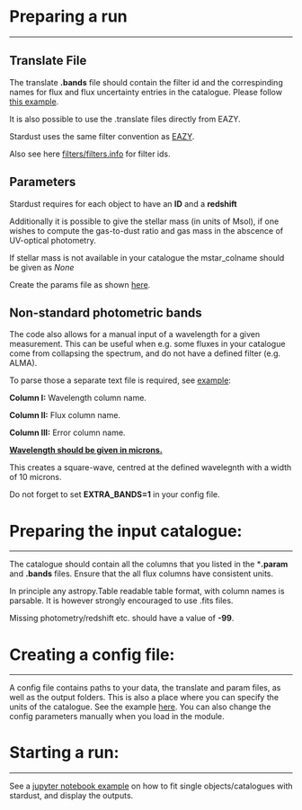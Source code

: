 # Preparing a run
-----
## Translate File
The translate **.bands** file should contain the filter id and the correspinding names for flux and flux uncertainty entries in the catalogue. Please follow [this example](https://github.com/VasilyKokorev/stardust/blob/master/example/stellar%2Bir/example.bands).

It is also possible to use the .translate files directly from EAZY.

Stardust uses the same filter convention as [EAZY](https://github.com/gbrammer/eazy-py). 


Also see here [filters/filters.info](https://github.com/VasilyKokorev/stardust/blob/master/stardust/filters/filters.info) for filter ids.

## Parameters

Stardust requires for each object to have an **ID** and a **redshift**

Additionally it is possible to give the stellar mass (in units of Msol), if one wishes to compute the gas-to-dust ratio and gas mass in the abscence of UV-optical photometry.

If stellar mass is not available in your catalogue the mstar_colname should be given as *None*

Create the params file as shown [here](https://github.com/VasilyKokorev/stardust/blob/master/example/stellar%2Bir/example.param).


## Non-standard photometric bands

The code also allows for a manual input of a wavelength for a given measurement. This can be useful when e.g. some fluxes in your catalogue come from collapsing the spectrum, and do not have a defined filter (e.g. ALMA).

To parse those a separate text file is required, see [example](https://github.com/VasilyKokorev/stardust/blob/master/example/extra_bands/fv.bands_extra):

**Column I:** Wavelength column name.

**Column II:** Flux column name.

**Column III:** Error column name.

**<ins>Wavelength should be given in microns.</ins>**

This creates a square-wave, centred at the defined wavelegnth with a width of 10 microns.

Do not forget to set **EXTRA_BANDS=1** in your config file.

# Preparing the input catalogue: 
-----

The catalogue should contain all the columns that you listed in the ***.param** and **.bands** files.
Ensure that the all flux columns have consistent units.

In principle any astropy.Table readable table format, with column names is parsable. It is however strongly encouraged to use .fits files.

Missing photometry/redshift etc. should have a value of **-99**.

# Creating a config file: 
-----
A config file contains paths to your data, the translate and param files, as well as the output folders. This is also a place where you can specify the units of the catalogue. See the example [here](https://github.com/VasilyKokorev/stardust/blob/master/example/example.config). You can also change the config parameters manually when you load in the module.

# Starting a run: 
-----

See a [jupyter notebook example](https://github.com/VasilyKokorev/stardust/blob/master/example/Stardust_Example.ipynb) on how to fit single objects/catalogues with stardust, and display the outputs.

